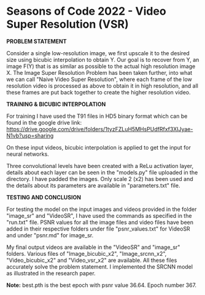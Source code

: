 # Seasons of Code 2022 - Video Super Resolution (VSR)

**PROBLEM STATEMENT** 

Consider a single low-resolution image, we first upscale it to the desired size using bicubic interpolation to obtain Y. Our goal is to recover from Y, an image F(Y) that is as similar as possible to the actual high resolution image X. The Image Super Resolution Problem has been taken further, into what we can call "Naive Video Super Resolution", where each frame of the low resolution video is processed as above to obtain it in high resolution, and all these frames are put back together to create the higher resolution video.

**TRAINING & BICUBIC INTERPOLATION**

For training I have used the T91 files in HD5 binary format which can be found in the google drive link: https://drive.google.com/drive/folders/1tyzFZLuH5MHsPUdfRfxf3XIJyae-N1vb?usp=sharing

On these input videos, bicubic interpolation is applied to get the input for neural networks.

Three convolutional levels have been created with a ReLu activation layer, details about each layer can be seen in the "models.py" file uploaded in the directory. I have padded the images. Only scale 2 (x2) has been used and the details about its parameters are available in "parameters.txt" file. 

**TESTING AND CONCLUSION** 

For testing the model on the input images and videos provided in the folder "image_sr" and "VideoSR", I have used the commands as specified in the "run.txt" file. PSNR values for all the image files and video files have been added in their respective folders under file "psnr_values.txt" for VideoSR and under "psnr.md" for image_sr.

My final output videos are available in the "VideoSR" and "image_sr" folders. Various files of "Image_bicubic_x2", "Image_srcnn_x2", "Video_bicubic_x2" and "Video_vsr_x2" are available. All these files accurately solve the problem statement. I implemented the SRCNN model as illustrated in the research paper. 


**Note:** best.pth is the best epoch with psnr value 36.64. Epoch number 367.
